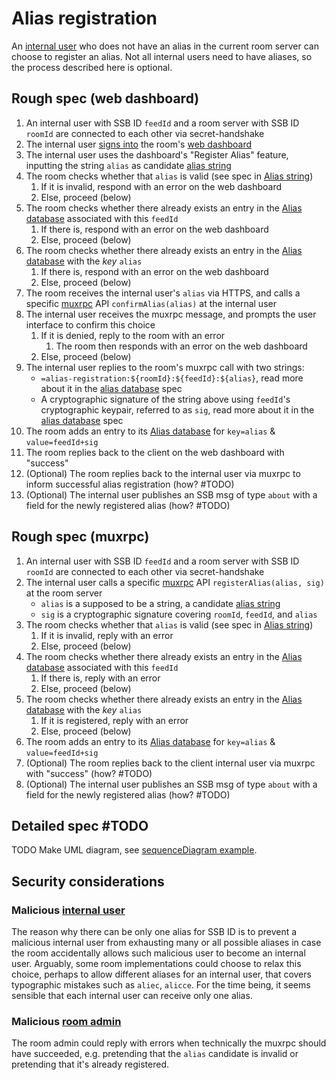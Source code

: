 # Alias registration

An [internal user](../Stakeholders/Internal%20user.md) who does not have an alias in the current room server can choose to register an alias. Not all internal users need to have aliases, so the process described here is optional.

## Rough spec (web dashboard)

1. An internal user with SSB ID `feedId` and a room server with SSB ID `roomId` are connected to each other via secret-handshake
1. The internal user [signs into](Sign-in%20with%20SSB.md) the room's [web dashboard](Web%20Dashboard.md)
1. The internal user uses the dashboard's "Register Alias" feature, inputting the string `alias` as candidate [alias string](Alias%20string.md)
1. The room checks whether that `alias` is valid (see spec in [Alias string](Alias%20string.md))
    1. If it is invalid, respond with an error on the web dashboard
    1. Else, proceed (below)
1. The room checks whether there already exists an entry in the [Alias database](Alias%20database.md) associated with this `feedId`
    1. If there is, respond with an error on the web dashboard
    1. Else, proceed (below)
1. The room checks whether there already exists an entry in the [Alias database](Alias%20database.md) with the *key* `alias`
    1. If there is, respond with an error on the web dashboard
    1. Else, proceed (below)
1. The room receives the internal user's `alias` via HTTPS, and calls a specific [muxrpc](https://github.com/ssb-js/muxrpc/) API `confirmAlias(alias)` at the internal user
1. The internal user receives the muxrpc message, and prompts the user interface to confirm this choice
    1. If it is denied, reply to the room with an error
        1. The room then responds with an error on the web dashboard
    1. Else, proceed (below)
1. The internal user replies to the room's muxrpc call with two strings:
    - `=alias-registration:${roomId}:${feedId}:${alias}`, read more about it in the [alias database](Alias%20database.md) spec
    - A cryptographic signature of the string above using `feedId`'s cryptographic keypair, referred to as `sig`, read more about it in the [alias database](Alias%20database.md) spec
1. The room adds an entry to its [Alias database](Alias%20database.md) for `key=alias` & `value=feedId+sig`
1. The room replies back to the client on the web dashboard with "success"
1. (Optional) The room replies back to the internal user via muxrpc to inform successful alias registration (how? #TODO)
1. (Optional) The internal user publishes an SSB msg of type `about` with a field for the newly registered alias (how? #TODO)

## Rough spec (muxrpc)

1. An internal user with SSB ID `feedId` and a room server with SSB ID `roomId` are connected to each other via secret-handshake
1. The internal user calls a specific [muxrpc](https://github.com/ssb-js/muxrpc/) API `registerAlias(alias, sig)` at the room server
    - `alias` is a supposed to be a string, a candidate [alias string](Alias%20string.md)
    - `sig` is a cryptographic signature covering `roomId`, `feedId`, and `alias`
1. The room checks whether that `alias` is valid (see spec in [Alias string](Alias%20string.md))
    1. If it is invalid, reply with an error
    1. Else, proceed (below)
1. The room checks whether there already exists an entry in the [Alias database](Alias%20database.md) associated with this `feedId`
    1. If there is, reply with an error
    1. Else, proceed (below)
1. The room checks whether there already exists an entry in the [Alias database](Alias%20database.md) with the *key* `alias`
    1. If it is registered, reply with an error
    1. Else, proceed (below)
1. The room adds an entry to its [Alias database](Alias%20database.md) for `key=alias` & `value=feedId+sig`
1. (Optional) The room replies back to the client internal user via muxrpc with "success" (how? #TODO)
1. (Optional) The internal user publishes an SSB msg of type `about` with a field for the newly registered alias (how? #TODO)

## Detailed spec #TODO

TODO Make UML diagram, see [sequenceDiagram example](../Misc/sequenceDiagram%20example.md).

## Security considerations

### Malicious [internal user](../Stakeholders/Internal%20user.md)

The reason why there can be only one alias for SSB ID is to prevent a malicious internal user from exhausting many or all possible aliases in case the room accidentally allows such malicious user to become an internal user. Arguably, some room implementations could choose to relax this choice, perhaps to allow different aliases for an internal user, that covers typographic mistakes such as `aliec`, `alicce`. For the time being, it seems sensible that each internal user can receive only one alias.

### Malicious [room admin](../Stakeholders/Room%20admin.md)

The room admin could reply with errors when technically the muxrpc should have succeeded, e.g. pretending that the `alias` candidate is invalid or pretending that it's already registered.